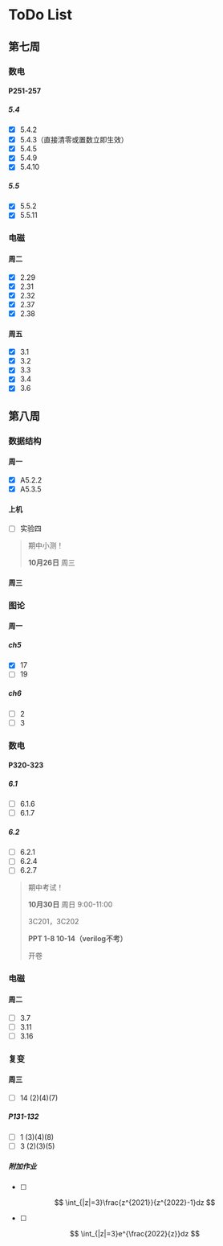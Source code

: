 # ToDo List

## 第七周

### 数电

#### P251-257

##### 5.4

- [x] 5.4.2
- [x] 5.4.3（直接清零或置数立即生效）
- [x] 5.4.5
- [x] 5.4.9
- [x] 5.4.10

##### 5.5

- [x] 5.5.2
- [x] 5.5.11

### 电磁

#### 周二

- [x] 2.29
- [x] 2.31
- [x] 2.32
- [x] 2.37
- [x] 2.38

#### 周五

- [x] 3.1
- [x] 3.2
- [x] 3.3
- [x] 3.4
- [x] 3.6

## 第八周

### 数据结构

#### 周一

- [x] A5.2.2
- [x] A5.3.5

#### 上机

- [ ] 实验四

> 期中小测！
>
> **10月26日**	周三

#### 周三



### 图论

#### 周一

##### ch5

- [x] 17
- [ ] 19

##### ch6

- [ ] 2
- [ ] 3

### 数电

#### P320-323

##### 6.1

- [ ] 6.1.6
- [ ] 6.1.7

##### 6.2

- [ ] 6.2.1
- [ ] 6.2.4
- [ ] 6.2.7

> 期中考试！
>
> **10月30日**	周日	9:00-11:00
>
> 3C201，3C202
>
> **PPT 1-8 10-14（verilog不考）**
>
> 开卷

### 电磁

#### 周二

- [ ] 3.7
- [ ] 3.11
- [ ] 3.16

### 复变

#### 周三

- [ ] 14 (2)(4)(7)

##### P131-132

- [ ] 1 (3)(4)(8)
- [ ] 3 (2)(3)(5)

##### 附加作业

- [ ] 

$$
\int_{|z|=3}\frac{z^{2021}}{z^{2022}-1}dz
$$

- [ ] 

$$
\int_{|z|=3}e^{\frac{2022}{z}}dz
$$
